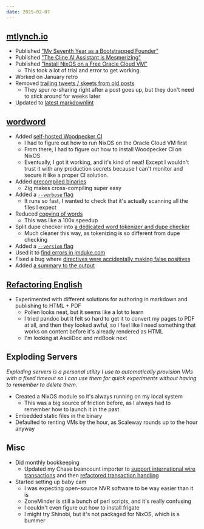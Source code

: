 ```yaml
---
date: 2025-02-07
---
```


## [mtlynch.io](https://mtlynch.io)

- Published ["My Seventh Year as a Bootstrapped Founder"](https://mtlynch.io/solo-developer-year-7/)
- Published ["The Cline AI Assistant is Mesmerizing"](https://mtlynch.io/notes/cline-is-mesmerizing/)
- Published ["Install NixOS on a Free Oracle Cloud VM"](https://mtlynch.io/notes/nix-oracle-cloud/)
  - This took a lot of trial and error to get working.
- Worked on January retro
- Removed [trailing tweets / skeets from old posts](https://github.com/mtlynch/mtlynch.io/pull/1416)
  - They spur re-sharing right after a post goes up, but they don't need to stick around for weeks later
- Updated to [latest markdownlint](https://github.com/mtlynch/mtlynch.io/pull/1426)

## [wordword](https://codeberg.org/mtlynch/wordword)

- Added [self-hosted Woodpecker CI](https://codeberg.org/mtlynch/wordword/pulls/19)
  - I had to figure out how to run NixOS on the Oracle Cloud VM first
  - From there, I had to figure out how to install Woodpecker CI on NixOS
  - Eventually, I got it working, and it's kind of neat! Except I wouldn't trust it with any production secrets because I can't monitor and secure it like a proper CI solution.
- Added [precompiled binaries](https://codeberg.org/mtlynch/wordword/releases)
  - Zig makes cross-compiling super easy
- Added a [`--verbose` flag](https://codeberg.org/mtlynch/wordword/issues/14)
  - It runs so fast, I wanted to check that it's actually scanning all the files I expect
- Reduced [copying of words](https://codeberg.org/mtlynch/wordword/issues/2)
  - This was like a 100x speedup
- Split dupe checker into [a dedicated word tokenizer and dupe checker](https://codeberg.org/mtlynch/wordword/issues/1)
  - Much cleaner this way, as tokenizing is so different from dupe checking
- Added a [`--version` flag](https://codeberg.org/mtlynch/wordword/issues/7)
- Used it to [find errors in jmduke.com](https://github.com/jmduke/site/pull/1)
- Fixed a bug where [directives were accidentally making false positives](https://codeberg.org/mtlynch/wordword/issues/12)
- Added [a summary to the output](https://codeberg.org/mtlynch/wordword/issues/18)

## [Refactoring English](https://refactoringenglish.com)

- Experimented with different solutions for authoring in markdown and publishing to HTML + PDF
  - Pollen looks neat, but it seems like a lot to learn
  - I tried pandoc but it felt so hard to get it to convert my pages to PDF at all, and then they looked awful, so I feel like I need something that works on content before it's already rendered as HTML
  - I'm looking at AsciiDoc and mdBook next

## Exploding Servers

_Exploding servers is a personal utility I use to automatically provision VMs with a fixed timeout so I can use them for quick experiments without having to remember to delete them._

- Created a NixOS module so it's always running on my local system
  - This was a big source of friction before, as I always had to remember how to launch it in the past
- Embedded static files in the binary
- Defaulted to renting VMs by the hour, as Scaleway rounds up to the hour anyway

## Misc

- Did monthly bookkeeping
  - Updated my Chase beancount importer to [support international wire transactions](https://github.com/mtlynch/beancount-chase-bank/pull/183) and then [refactored transaction handling](https://github.com/mtlynch/beancount-chase-bank/pull/185)
- Started setting up baby cam
  - I was expecting open-source NVR software to be way easier than it is
  - ZoneMinder is still a bunch of perl scripts, and it's really confusing
  - I couldn't even figure out how to install frigate
  - I might try Shinobi, but it's not packaged for NixOS, which is a bummer
